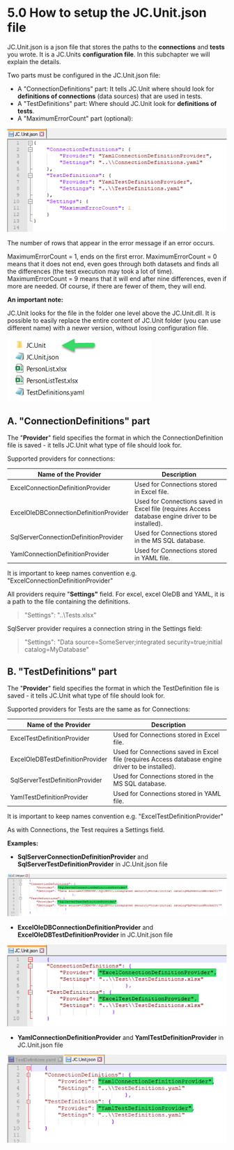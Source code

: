 # 5.0 How to setup the JC.Unit.json file

JC.Unit.json is a json file that stores the paths to the **connections**
and **tests** you wrote. It is a JC.Units **configuration file**. In
this subchapter we will explain the details.

Two parts must be configured in the JC.Unit.json file:

-   A \"ConnectionDefinitions\" part: It tells JC.Unit where should look for **definitions of connections** (data sources) that are used in tests.
-   A \"TestDefinitions\" part: Where should JC.Unit look for **definitions of tests**.
-   A \"MaximumErrorCount\" part (optional):

![MaximumErrorCount](Images/media/image18.png)

The number of rows that appear in the error message if an error occurs.

MaximumErrorCount = 1, ends on the first error.
MaximumErrorCount = 0 means that it does not end, even goes through both
datasets and finds all the differences (the test execution may took a
lot of time).
MaximumErrorCount = 9 means that it will end after nine differences,
even if more are needed. Of course, if there are fewer of them, they
will end.


**An important note:**

JC.Unit looks for the file in the folder one level above the
JC.Unit.dll. It is possible to easily replace the entire content of
JC.Unit folder (you can use different name) with a newer version,
without losing configuration file.

![Folder structure](Images/media/image19.png)

## A.  \"ConnectionDefinitions\" part

The \"**Provider**\" field specifies the format in which the ConnectionDefinition file is saved - it tells JC.Unit what type of file should look for.

Supported providers for connections:

  |**Name of the Provider**                | **Description**|
  |----------------------------------------|----------------------------------------------------------------------------------------------------|
  |ExcelConnectionDefinitionProvider       | Used for Connections stored in Excel file.|
  |ExcelOleDBConnectionDefinitionProvider  | Used for Connections saved in Excel file (requires Access database engine driver to be installed).|
  |SqlServerConnectionDefinitionProvider   | Used for Connections stored in the MS SQL database.|
  |YamlConnectionDefinitionProvider        | Used for Connections stored in YAML file.|
  
  
It is important to keep names convention e.g. \"ExcelConnectionDefinitionProvider\"
  

All providers require \"**Settings\"** field. For excel, excel OleDB and YAML, it is a path to the file containing the definitions.

> \"Settings\": \"..\\Tests.xlsx\"

SqlServer provider requires a connection string in the Settings field:

> \"Settings\": \"Data source=SomeServer;integrated security=true;initial catalog=MyDatabase\"

## B.  \"TestDefinitions\" part

The \"**Provider**\" field specifies the format in which the TestDefinition file is saved - it tells JC.Unit what type of file should look for.

Supported providers for Tests are the same as for Connections:

  |**Name of the Provider**          | **Description**|
  |----------------------------------|----------------------------------------------------------------------------------------------------|
  |ExcelTestDefinitionProvider       | Used for Connections stored in Excel file.
  |ExcelOleDBTestDefinitionProvider  | Used for Connections saved in Excel file (requires Access database engine driver to be installed).|
  |SqlServerTestDefinitionProvider   | Used for Connections stored in the MS SQL database.|
  |YamlTestDefinitionProvider        | Used for Connections stored in YAML file.|

It is important to keep names convention e.g. \"ExcelTestDefinitionProvider\"

As with Connections, the Test requires a Settings field.

**Examples:**

-   **SqlServerConnectionDefinitionProvider** and **SqlServerTestDefinitionProvider** in JC.Unit.json file

![json](Images/media/image20.png)

-   **ExcelOleDBConnectionDefinitionProvider** and **ExcelOleDBTestDefinitionProvider** in JC.Unit.json file

![json](Images/media/image21.png)

-   **YamlConnectionDefinitionProvider** and **YamlTestDefinitionProvider** in JC.Unit.json file

![json](Images/media/image22.png)